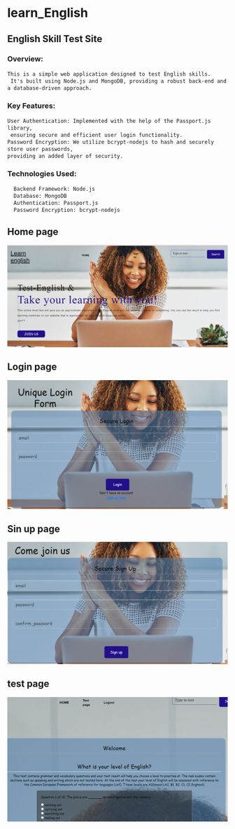 # learn_English
## English Skill Test Site
### Overview:
```
This is a simple web application designed to test English skills.
 It's built using Node.js and MongoDB, providing a robust back-end and a database-driven approach.
```
### Key Features:
```
User Authentication: Implemented with the help of the Passport.js library,
 ensuring secure and efficient user login functionality.
Password Encryption: We utilize bcrypt-nodejs to hash and securely store user passwords,
providing an added layer of security.
```
### Technologies Used:
```
  Backend Framework: Node.js
  Database: MongoDB
  Authentication: Passport.js
  Password Encryption: bcrypt-nodejs
```

 <div>
  <h2> Home page </h2>
  <img src= "https://github.com/rima33333/learn_English/blob/master/public/img/j.png?raw=true">
 </div>
 <div>
  <h2> Login page </h2>
  <img src= "https://github.com/rima33333/learn_English/blob/master/public/img/j2.png?raw=true">
 </div>
 <div>
  <h2> Sin up  page  </h2>
  <img src= "https://github.com/rima33333/learn_English/blob/master/public/img/Screenshot%202023-10-04%20160159.png?raw=true">
 </div>
 <div>
  <h2> test page </h2>
  <img src=  "https://github.com/rima33333/learn_English/blob/master/public/img/Screenshot%202023-10-04%20160309.png?raw=true">
 </div>
